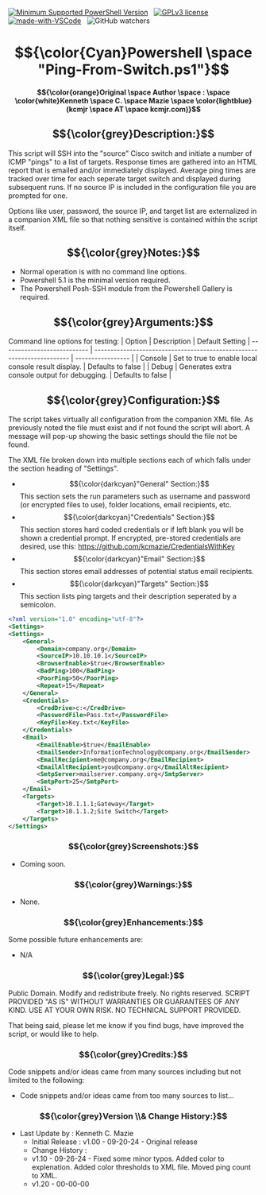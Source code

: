 <!---
<head>
<meta name="google-site-verification" content="SiI2B_QvkFxrKW8YNvNf7w7gTIhzZsP9-yemxArYWwI" />
</head>
-->
[![Minimum Supported PowerShell Version][powershell-minimum]][powershell-github]&nbsp;&nbsp;
[![GPLv3 license](https://img.shields.io/badge/License-GPLv3-blue.svg)](http://perso.crans.org/besson/LICENSE.html)&nbsp;&nbsp;
[![made-with-VSCode](https://img.shields.io/badge/Made%20with-VSCode-1f425f.svg)](https://code.visualstudio.com/)&nbsp;&nbsp;
![GitHub watchers](https://img.shields.io/github/watchers/kcmazie/Cisco-Device-Inventory?style=plastic)

[powershell-minimum]: https://img.shields.io/badge/PowerShell-5.1+-blue.svg 
[powershell-github]:  https://github.com/PowerShell/PowerShell
<span style="background-color:black">
# $${\color{Cyan}Powershell \space "Ping-From-Switch.ps1"}$$

#### $${\color{orange}Original \space Author \space : \space \color{white}Kenneth \space C. \space Mazie \space \color{lightblue}(kcmjr \space AT \space kcmjr.com)}$$

## $${\color{grey}Description:}$$ 
This script will SSH into the "source" Cisco switch and initiate a number of ICMP "pings" to a list of targets.
  Response times are gathered into an HTML report that is emailed and/or immediately displayed.  Average ping 
  times are tracked over time for each seperate target switch and displayed during subsequent runs.  If no 
  source IP is included in the configuration file you are prompted for one. 

Options like user, password, the source IP, and target list are externalized in a companion XML file so that nothing sensitive is contained within the script itself.

## $${\color{grey}Notes:}$$ 
* Normal operation is with no command line options.
* Powershell 5.1 is the minimal version required.
* The Powershell Posh-SSH module from the Powershell Gallery is required.

## $${\color{grey}Arguments:}$$ 
Command line options for testing: 
| Option | Description | Default Setting
| --------------------------- | ---------------------------------------------------------------------- | ----------------- |
| Console     | Set to true to enable local console result display. | Defaults to false | 
| Debug       | Generates extra console output for debugging. | Defaults to false | 

## $${\color{grey}Configuration:}$$ 
The script takes virtually all configuration from the companion XML file.  As previously noted the file must exist and if not found the script will abort.  A message will pop-up showing the basic settings should the file not be found.

The XML file broken down into multiple sections each of which falls under the section heading of "Settings".

* $${\color{darkcyan}"General"  Section:}$$ This section sets the run parameters such as username and password (or encrypted files to use), folder locations, email recipients, etc.
* $${\color{darkcyan}"Credentials"  Section:}$$ This section stores hard coded credentials or if left blank you will be shown a credential prompt.  If encrypted, pre-stored credentials are desired, use this: https://github.com/kcmazie/CredentialsWithKey
* $${\color{darkcyan}"Email"  Section:}$$ This section stores email addresses of potential status email recipients.
* $${\color{darkcyan}"Targets"  Section:}$$ This section lists ping targets and their description seperated by a semicolon.  
 
```xml
<?xml version="1.0" encoding="utf-8"?>
<Settings>
<Settings>
    <General>
        <Domain>company.org</Domain>
        <SourceIP>10.10.10.1</SourceIP>
        <BrowserEnable>$true</BrowserEnable>
        <BadPing>100</BadPing>
        <PoorPing>50</PoorPing>
        <Repeat>15</Repeat>
    </General>
    <Credentials>
        <CredDrive>c:</CredDrive>
        <PasswordFile>Pass.txt</PasswordFile>
        <KeyFile>Key.txt</KeyFile>
    </Credentials>    
    <Email>
        <EmailEnable>$true</EmailEnable>
        <EmailSender>InformationTechnology@company.org</EmailSender>
        <EmailRecipient>me@company.org</EmailRecipient>
        <EmailAltRecipient>you@company.org</EmailAltRecipient>
        <SmtpServer>mailserver.company.org</SmtpServer>
        <SmtpPort>25</SmtpPort>
    </Email>
    <Targets>
        <Target>10.1.1.1;Gateway</Target>
        <Target>10.1.1.2;Site Switch</Target>
    </Targets> 
</Settings>
```
   
### $${\color{grey}Screenshots:}$$ 
* Coming soon.
   
<!-- ![Initial GUI](https://github.com/kcmazie/Site-Check/blob/main/Screenshot1.jpg "Initial GUI") -->
  
### $${\color{grey}Warnings:}$$ 
* None. 

### $${\color{grey}Enhancements:}$$ 
Some possible future enhancements are:
* N/A

### $${\color{grey}Legal:}$$ 
Public Domain. Modify and redistribute freely. No rights reserved. 
SCRIPT PROVIDED "AS IS" WITHOUT WARRANTIES OR GUARANTEES OF ANY KIND. USE AT YOUR OWN RISK. NO TECHNICAL SUPPORT PROVIDED.

That being said, please let me know if you find bugs, have improved the script, or would like to help. 

### $${\color{grey}Credits:}$$  
Code snippets and/or ideas came from many sources including but not limited to the following: 
* Code snippets and/or ideas came from too many sources to list...
  
### $${\color{grey}Version \\& Change History:}$$ 
* Last Update by  : Kenneth C. Mazie 
  * Initial Release : v1.00 - 09-20-24 - Original release
  * Change History :
  * v1.10 - 09-26-24 - Fixed some minor typos.  Added color to explenation.  Added color thresholds to  XML file.  Moved ping count to XML.
  * v1.20 - 00-00-00
 </span>
